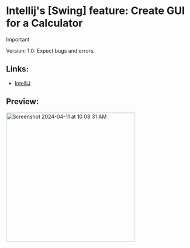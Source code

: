 # Intellij's [Swing] feature: Create GUI for a Calculator

  > [!IMPORTANT]
> Version: 1.0: Expect bugs and errors.


 ## Links:

  - [IntelliJ](https://www.jetbrains.com/idea/download/?section=mac)

  

 ## Preview:

  <img width="353" alt="Screenshot 2024-04-11 at 10 08 31 AM" src="https://github.com/edxploit/CalculatorGUI/assets/43484396/ad92137b-1fd1-4e02-a0a7-1c9ebf69ec27">

  
